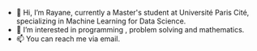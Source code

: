 - 👋 Hi, I’m Rayane, currently a Master's student at Université Paris Cité, specializing in Machine Learning for Data Science.
- 👀 I’m interested in programming , problem solving and mathematics.  
- 📫 You can reach me via email. 

<!---
rayaneplay/rayaneplay is a ✨ special ✨ repository because its `README.md` (this file) appears on your GitHub profile.
You can click the Preview link to take a look at your changes.
--->
